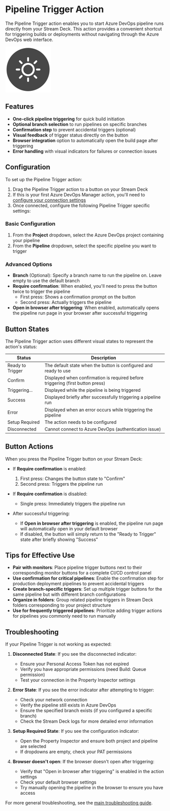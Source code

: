 # Pipeline Trigger Action

The Pipeline Trigger action enables you to start Azure DevOps pipeline runs directly from your Stream Deck. This action provides a convenient shortcut for triggering builds or deployments without navigating through the Azure DevOps web interface.

![Pipeline Trigger](../../com.sshadows.azure-devops-manager.sdPlugin/imgs/pipeline/config.svg)

## Features

- **One-click pipeline triggering** for quick build initiation
- **Optional branch selection** to run pipelines on specific branches
- **Confirmation step** to prevent accidental triggers (optional)
- **Visual feedback** of trigger status directly on the button
- **Browser integration** option to automatically open the build page after triggering
- **Error handling** with visual indicators for failures or connection issues

## Configuration

To set up the Pipeline Trigger action:

1. Drag the Pipeline Trigger action to a button on your Stream Deck
2. If this is your first Azure DevOps Manager action, you'll need to [configure your connection settings](../installation.md#first-time-configuration)
3. Once connected, configure the following Pipeline Trigger specific settings:

### Basic Configuration

1. From the **Project** dropdown, select the Azure DevOps project containing your pipeline
2. From the **Pipeline** dropdown, select the specific pipeline you want to trigger

### Advanced Options

- **Branch** (Optional): Specify a branch name to run the pipeline on. Leave empty to use the default branch
- **Require confirmation**: When enabled, you'll need to press the button twice to trigger the pipeline
  - First press: Shows a confirmation prompt on the button
  - Second press: Actually triggers the pipeline
- **Open in browser after triggering**: When enabled, automatically opens the pipeline run page in your browser after successful triggering

## Button States

The Pipeline Trigger action uses different visual states to represent the action's status:

| Status | Description |
|--------|-------------|
| Ready to Trigger | The default state when the button is configured and ready to use |
| Confirm | Displayed when confirmation is required before triggering (first button press) |
| Triggering... | Displayed while the pipeline is being triggered |
| Success | Displayed briefly after successfully triggering a pipeline run |
| Error | Displayed when an error occurs while triggering the pipeline |
| Setup Required | The action needs to be configured |
| Disconnected | Cannot connect to Azure DevOps (authentication issue) |

## Button Actions

When you press the Pipeline Trigger button on your Stream Deck:

- If **Require confirmation** is enabled:
  1. First press: Changes the button state to "Confirm"
  2. Second press: Triggers the pipeline run
  
- If **Require confirmation** is disabled:
  - Single press: Immediately triggers the pipeline run

- After successful triggering:
  - If **Open in browser after triggering** is enabled, the pipeline run page will automatically open in your default browser
  - If disabled, the button will simply return to the "Ready to Trigger" state after briefly showing "Success"

## Tips for Effective Use

- **Pair with monitors**: Place pipeline trigger buttons next to their corresponding monitor buttons for a complete CI/CD control panel
- **Use confirmation for critical pipelines**: Enable the confirmation step for production deployment pipelines to prevent accidental triggers
- **Create branch-specific triggers**: Set up multiple trigger buttons for the same pipeline but with different branch configurations
- **Organize in folders**: Group related pipeline triggers in Stream Deck folders corresponding to your project structure
- **Use for frequently triggered pipelines**: Prioritize adding trigger actions for pipelines you commonly need to run manually

## Troubleshooting

If your Pipeline Trigger is not working as expected:

1. **Disconnected State**: If you see the disconnected indicator:
   - Ensure your Personal Access Token has not expired
   - Verify you have appropriate permissions (need Build: Queue permission)
   - Test your connection in the Property Inspector settings

2. **Error State**: If you see the error indicator after attempting to trigger:
   - Check your network connection
   - Verify the pipeline still exists in Azure DevOps
   - Ensure the specified branch exists (if you configured a specific branch)
   - Check the Stream Deck logs for more detailed error information

3. **Setup Required State**: If you see the configuration indicator:
   - Open the Property Inspector and ensure both project and pipeline are selected
   - If dropdowns are empty, check your PAT permissions

4. **Browser doesn't open**: If the browser doesn't open after triggering:
   - Verify that "Open in browser after triggering" is enabled in the action settings
   - Check your default browser settings
   - Try manually opening the pipeline in the browser to ensure you have access

For more general troubleshooting, see the [main troubleshooting guide](../troubleshooting.md).
